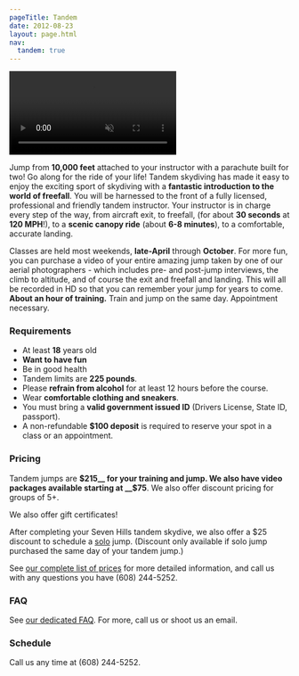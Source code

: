 ```yaml
---
pageTitle: Tandem
date: 2012-08-23
layout: page.html
nav:
  tandem: true
---
```


<video class="tandem-video" autoplay="autoplay" loop="true" muted="">
	<source src="../video/boom.mp4">
	<source src="../video/boom.webm">
</video>

Jump from __10,000 feet__ attached to your instructor with a parachute built for two! Go along for the ride of your life! Tandem skydiving has made it easy to enjoy the exciting sport of skydiving with a __fantastic introduction to the world of freefall__. You will be harnessed to the front of a fully licensed, professional and friendly tandem instructor. Your instructor is in charge every step of the way, from aircraft exit, to freefall, (for about __30 seconds__ at __120 MPH__!), to a __scenic canopy ride__ (about __6-8 minutes__), to a comfortable, accurate landing.

Classes are held most weekends, __late-April__ through __October__. For more fun, you can purchase a video of your entire amazing jump taken by one of our aerial photographers - which includes pre- and post-jump interviews, the climb to altitude, and of course the exit and freefall and landing. This will all be recorded in HD so that you can remember your jump for years to come. __About an hour of training.__ Train and jump on the same day. Appointment necessary.

### Requirements

  * At least __18__ years old
  * __Want to have fun__
  * Be in good health
  * Tandem limits are __225 pounds__.
  * Please __refrain from alcohol__ for at least 12 hours before the course.
  * Wear __comfortable clothing and sneakers__.
  * You must bring a __valid government issued ID__ (Drivers License, State ID, passport).
  * A non-refundable __$100 deposit__ is required to reserve your spot in a class or an appointment.

### Pricing

Tandem jumps are __$215__ for your training and jump. We also have video packages available starting at __$75__. We also offer discount pricing for groups of 5+.

We also offer gift certificates!

After completing your Seven Hills tandem skydive, we also offer a $25 discount to schedule a [solo](../instructor-aided-deployment) jump. (Discount only available if solo jump purchased the same day of your tandem jump.)

See [our complete list of prices](../prices#tandem-pricing) for more detailed information, and call us with any questions you have (608) 244-5252.

### FAQ

See [our dedicated FAQ](../frequently-asked-questions). For more, call us or shoot us an email.

### Schedule

Call us any time at (608) 244-5252.